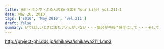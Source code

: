 ```yaml
---
title: 石川・ホンマ・ぶるんのBe-SIDE Your Life! vol.211-1
date: May 26, 2010
tags: ['2010', 'May 2010', 'vol.211']
draft: false
summary: いてほしいときにまたアノ人がいない・・・集合が午後７時半にして・・・そしてまた惨劇がっ！！NAMAE
---
```


http://project-phi.ddo.jp/ishikawa/ishikawa211_1.mp3